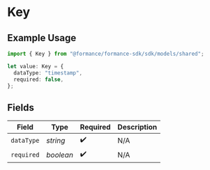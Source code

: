 # Key

## Example Usage

```typescript
import { Key } from "@formance/formance-sdk/sdk/models/shared";

let value: Key = {
  dataType: "timestamp",
  required: false,
};
```

## Fields

| Field              | Type               | Required           | Description        |
| ------------------ | ------------------ | ------------------ | ------------------ |
| `dataType`         | *string*           | :heavy_check_mark: | N/A                |
| `required`         | *boolean*          | :heavy_check_mark: | N/A                |